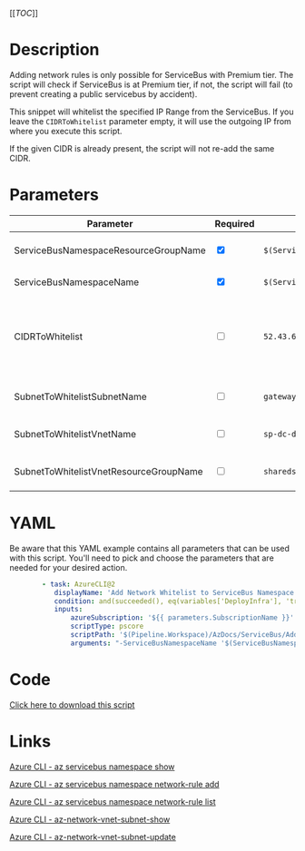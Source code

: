 [[_TOC_]]

# Description

Adding network rules is only possible for ServiceBus with Premium tier. The script will check if ServiceBus is at Premium tier, if not, the script will fail (to prevent creating a public servicebus by accident).

This snippet will whitelist the specified IP Range from the ServiceBus. If you leave the `CIDRToWhitelist` parameter empty, it will use the outgoing IP from where you execute this script.

If the given CIDR is already present, the script will not re-add the same CIDR.

# Parameters

| Parameter                              | Required                        | Example Value                             | Description                                                                                                                                                                                                                   |
| -------------------------------------- | ------------------------------- | ----------------------------------------- | ----------------------------------------------------------------------------------------------------------------------------------------------------------------------------------------------------------------------------- |
| ServiceBusNamespaceResourceGroupName   | <input type="checkbox" checked> | `$(ServiceBusNamespaceResourceGroupName)` | The name of the resource group the ServiceBus Namespace is in.                                                                                                                                                                |
| ServiceBusNamespaceName                | <input type="checkbox" checked> | `$(ServiceBusNamespaceName)`              | The name for the ServiceBus Namespace.                                                                                                                                                                                        |
| CIDRToWhitelist                        | <input type="checkbox">         | `52.43.65.123/32`                         | IP range in [CIDR](https://en.wikipedia.org/wiki/Classless_Inter-Domain_Routing) notation that should be whitelisted. If you leave this value empty, it will whitelist the machine's ip where you're running the script from. |
| SubnetToWhitelistSubnetName            | <input type="checkbox">         | `gateway2-subnet`                         | The name of the subnet you want to get whitelisted.                                                                                                                                                                           |
| SubnetToWhitelistVnetName              | <input type="checkbox">         | `sp-dc-dev-001-vnet`                      | The vnetname of the subnet you want to get whitelisted.                                                                                                                                                                       |
| SubnetToWhitelistVnetResourceGroupName | <input type="checkbox">         | `sharedservices-rg`                       | The VnetResourceGroupName your Vnet resides in.                                                                                                                                                                               |

# YAML

Be aware that this YAML example contains all parameters that can be used with this script. You'll need to pick and choose the parameters that are needed for your desired action.

```yaml
        - task: AzureCLI@2
           displayName: 'Add Network Whitelist to ServiceBus Namespace'
           condition: and(succeeded(), eq(variables['DeployInfra'], 'true'))
           inputs:
               azureSubscription: '${{ parameters.SubscriptionName }}'
               scriptType: pscore
               scriptPath: '$(Pipeline.Workspace)/AzDocs/ServiceBus/Add-Network-Whitelist-to-ServiceBus-Namespace.ps1'
               arguments: "-ServiceBusNamespaceName '$(ServiceBusNamespaceName)' -ServiceBusNamespaceResourceGroupName '$(ServiceBusNamespaceResourceGroupName)' -CIDRToWhitelist '$(CIDRToWhitelist)' -SubnetToWhitelistSubnetName '$(SubnetToWhitelistSubnetName)' -SubnetToWhitelistVnetName '$(SubnetToWhitelistVnetName)' -SubnetToWhitelistVnetResourceGroupName '$(SubnetToWhitelistVnetResourceGroupName)'"
```

# Code

[Click here to download this script](../../../../src/ServiceBus/Add-Network-Whitelist-to-ServiceBus-Namespace.ps1)

# Links

[Azure CLI - az servicebus namespace show](https://docs.microsoft.com/nl-nl/cli/azure/servicebus/namespace?view=azure-cli-latest#az_servicebus_namespace_show)

[Azure CLI - az servicebus namespace network-rule add](https://docs.microsoft.com/nl-nl/cli/azure/servicebus/namespace/network-rule?view=azure-cli-latest#az_servicebus_namespace_network_rule_add)

[Azure CLI - az servicebus namespace network-rule list](https://docs.microsoft.com/nl-nl/cli/azure/servicebus/namespace/network-rule?view=azure-cli-latest#az_servicebus_namespace_network_rule_list)

[Azure CLI - az-network-vnet-subnet-show](https://docs.microsoft.com/en-us/cli/azure/network/vnet/subnet?view=azure-cli-latest#az-network-vnet-subnet-show)

[Azure CLI - az-network-vnet-subnet-update](https://docs.microsoft.com/en-us/cli/azure/network/vnet/subnet?view=azure-cli-latest#az-network-vnet-subnet-update)
